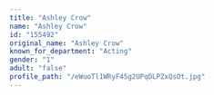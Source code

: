 ```yaml
---
title: "Ashley Crow"
name: "Ashley Crow"
id: "155492"
original_name: "Ashley Crow"
known_for_department: "Acting"
gender: "1"
adult: "false"
profile_path: "/eWuoTl1WRyF45g2UPqDLPZxQsOt.jpg"
---
```

